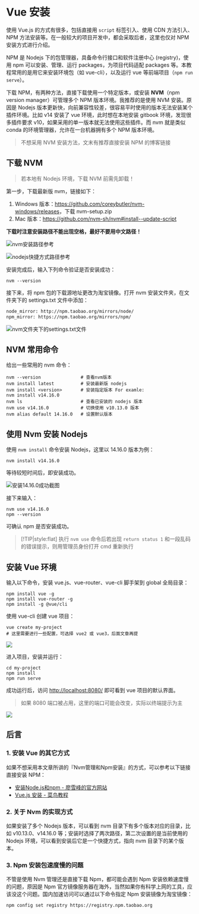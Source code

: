 # Vue 安装

使用 Vue.js 的方式有很多，包括直接用 `script` 标签引入、使用 CDN 方法引入、NPM 方法安装等。在一般较大的项目开发中，都会采取后者，这里也仅对 NPM 安装方式进行介绍。

NPM 是 Nodejs 下的包管理器，具备命令行接口和软件注册中心 (registry)，使用 npm 可以安装、管理、运行 packages，为项目代码适配 packages 等。本教程常用的是用它来安装环境包（如 vue-cli），以及运行 vue 等前端项目（`npm run serve`）。

下载 NPM，有两种方法，直接下载使用一个特定版本，或安装 **NVM**（npm version manager）可管理多个 NPM 版本环境。我推荐的是使用 NVM 安装。原因是 Nodejs 版本更新快，向前兼容性较差，很容易平时使用的版本无法安装某个插件环境。比如 v14 安装了 vue 环境，此时想在本地安装 gitbook 环境，发现很多插件要求 v10，如果采用的单一版本就无法使用这些插件。而 nvm 就是类似 conda 的环境管理器，允许在一台机器拥有多个 NPM 版本环境。

> 不想采用 NVM 安装方法，文末有推荐直接安装 NPM 的博客链接

## 下载 NVM

> 若本地有 Nodejs 环境，下载 NVM 前需先卸载！

第一步，下载最新版 nvm，链接如下：

1. Windows 版本：<a href="https://github.com/coreybutler/nvm-windows/releases" target="_blank">https://github.com/coreybutler/nvm-windows/releases</a>，下载 nvm-setup.zip
2. Mac 版本：<a href="https://github.com/nvm-sh/nvm#install--update-script" target="_blank">https://github.com/nvm-sh/nvm#install--update-script</a>

**下载时注意安装路径不能出现空格，最好不要用中文路径！**

![nvm安装路径参考](/img/post-nvm/nvm-address.png)

![nodejs快捷方式路径参考](/img/post-nvm/node-address.png)

安装完成后，输入下列命令验证是否安装成功：

```shell
nvm --version
```

接下来，将 npm 包的下载源地址更改为淘宝镜像。打开 nvm 安装文件夹，在文件夹下的 settings.txt 文件中添加：

```txt
node_mirror: http://npm.taobao.org/mirrors/node/
npm_mirror: https://npm.taobao.org/mirrors/npm/
```

![nvm文件夹下的settings.txt文件](/img/post-nvm/nvm-settings.png)

## NVM 常用命令

给出一些常用的 nvm 命令：

```shell
nvm --version               # 查看nvm版本
nvm install latest          # 安装最新版 nodejs
nvm install <version>       # 安装指定版本 For examle:
nvm install v14.16.0
nvm ls                      # 查看已安装的 nodejs 版本
nvm use v14.16.0            # 切换使用 v10.13.0 版本
nvm alias default 14.16.0   # 设置默认版本
```

## 使用 Nvm 安装 Nodejs

使用 `nvm install` 命令安装 Nodejs，这里以 14.16.0 版本为例：

```shell
nvm install v14.16.0
```

等待较短时间后，即安装成功。

![安装14.16.0成功截图](/img/post-nvm/nvm-install-v14.16.0.png)

接下来输入：

```shell
nvm use v14.16.0
npm --version
```

可确认 npm 是否安装成功。

> [!TIP|style:flat]
> 执行 `nvm use` 命令后若出现 `return status 1` 和一段乱码的错误提示，则用管理员身份打开 cmd 重新执行

## 安装 Vue 环境

输入以下命令，安装 vue.js、vue-router、vue-cli 脚手架到 global 全局目录：

```shell
npm install vue -g
npm install vue-router -g
npm install -g @vue/cli
```

使用 vue-cli 创建 vue 项目：

```shell
vue create my-project
# 这里需要进行一些配置，可选择 vue2 或 vue3，后面文章再提
```

![](/img/post-nvm/vue-create.png)

进入项目，安装并运行：

```shell
cd my-project
npm install
npm run serve
```

成功运行后，访问 [http://localhost:8080/](http://localhost:8080/) 即可看到 vue 项目的默认界面。

> 如果 8080 端口被占用，这里的端口可能会改变，实际以终端提示为主

![](/img/post-nvm/vue-init-page.png)

## 后言

### 1. 安装 Vue 的其它方式

如果不想采用本文章所讲的『Nvm管理和Npm安装』的方式，可以参考以下链接直接安装 NPM：

* <a href="https://www.liaoxuefeng.com/wiki/1022910821149312/1023025597810528" target="_blank">安装Node.js和npm - 廖雪峰的官方网站</a>
* <a href="https://www.runoob.com/vue2/vue-install.html" target="_blank">Vue.js 安装 - 菜鸟教程</a>

### 2. 关于 Nvm 的实现方式

如果安装了多个 Nodejs 版本，可以看到 nvm 目录下有多个版本对应的目录，比如 v10.13.0、v14.16.0 等；安装时选择了两次路径，第二次设置的是当前使用的 Nodejs 环境，可以看到安装后它是一个快捷方式，指向 nvm 目录下的某个版本。

### 3. Npm 安装包速度慢的问题

不管是使用 Nvm 管理还是直接下载 Npm，都可能会遇到 Npm 安装依赖速度慢的问题，原因是 Npm 官方镜像服务器在海外，当然如果你有科学上网的工具，应该没这个问题。国内加速访问可以通过以下命令指定 Npm 安装镜像为淘宝镜像：

```shell
npm config set registry https://registry.npm.taobao.org
```

<script src="https://utteranc.es/client.js"
        repo="Super-BUAA-2021/Vuebook"
        issue-term="pathname"
        label="Comment"
        theme="github-light"
        crossorigin="anonymous"
        async>
</script>